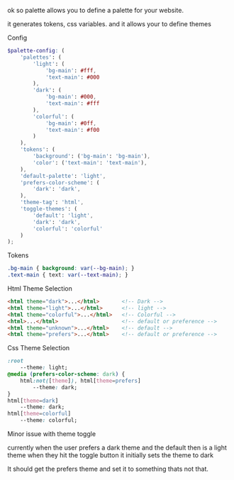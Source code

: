 

ok so palette allows you to define a palette for your website.

it generates tokens, css variables.
and it allows your to define themes


Config
```scss
$palette-config: (
    'palettes': (
        'light': (
            'bg-main': #fff, 
            'text-main': #000
        ),
        'dark': (
            'bg-main': #000, 
            'text-main': #fff
        ), 
        'colorful': (
            'bg-main': #0ff, 
            'text-main': #f00
        )
    ),
    'tokens': (
        'background': ('bg-main': 'bg-main'),
        'color': ('text-main': 'text-main'),
    ),
    'default-palette': 'light',
    'prefers-color-scheme': (
        'dark': 'dark',  
    ),
    'theme-tag': 'html',
    'toggle-themes': (
        'default': 'light',
        'dark': 'dark',
        'colorful': 'colorful'
    )
);
```

Tokens
```css
.bg-main { background: var(--bg-main); }
.text-main { text: var(--text-main); }
```

Html Theme Selection
```html
<html theme="dark">...</html>       <!-- Dark -->
<html theme="light">...</html>      <!-- light -->
<html theme="colorful">...</html>   <!-- Colorful -->
<html>...</html>                    <!-- default or preference -->
<html theme="unknown">...</html>    <!-- default -->
<html theme="prefers">...</html>    <!-- default or preference -->
```

Css Theme Selection
```css
:root
    --theme: light;
@media (prefers-color-scheme: dark) {
    html:not([theme]), html[theme=prefers]
        --theme: dark;
}
html[theme=dark]
    --theme: dark;
html[theme=colorful]
    --theme: colorful;
```

Minor issue with theme toggle

currently 
when the user prefers a dark theme
and the default then is a light theme 
when they hit the toggle button it initially sets the theme to dark

It should get the prefers theme and set it to something thats not that.